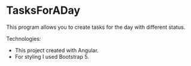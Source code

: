 # TasksForADay

This program allows you to create tasks for the day with different status.


Technologies:
- This project created with Angular. 
- For styling I used Bootstrap 5.
